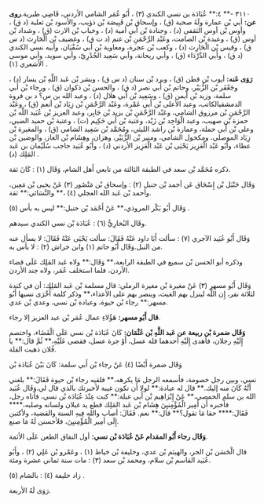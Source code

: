 ٣١١٠ -** ٤:** عُبَادَة بن نسي الكندي (٣) ، أَبُو عُمَر الشامي الأردني، قَاضِي طبرية.**روى عن:** أبي بْن عمارة ولَهُ صحبة (ق) ، وإسحاق بْن قَبِيصَة بْن ذؤيب، والأسود بْن ثعلبة (د ق) ، وأوس بْن أوس الثقفي (د) ، وجنادة بْن أَبي أمية (د) ، وخباب بْن الارث (ق) ، وشداد بْن أوس (ق) ، وعبدة بْن الصامت، وعَبْد الرَّحْمَنِ بْن غنم (د ت ق) ، وغضيف بْن الْحَارِث (د س ق) ، وقيس بْن الْحَارِث (د) ، وكعب بْن عجرة، ومعاوية بْن أَبي سُفْيَان، وأبيه نسي الكندي (د ق) ، وأَبي الدَّرْدَاء (ق) ، وأبي ريحانة، وأبي سَعِيد الخُدْرِيّ، وأبي سويد، وأبي موسى الأشعري (١) .

**رَوَى عَنه:** أيوب بْن قطن (ق) ، وبرد بْن سنان (د س ق) ، وبشر بْن عَبد اللَّهِ بْن يسار (د) ، وجَعْفَر بْن الزُّبَيْر، وحاتم بْن أَبي نصر (د ق) ، والحسن بْن ذكوان (ق) ، ورجاء بْن أَبي سلمة، وزيد بْن أيمن (ق) ، وسَعِيد بْن أَبي هلال (د) ، وعبد الله بن س؟ د بن فروة الدمشقيالكاتب، وعبد الأعلى بْن أَبي عَمْرة، وعَبْد الرَّحْمَنِ بْن زِيَاد بْن أنعم (ق) ، وعَبْد الرَّحْمَنِ بْن مرزوق الشامي، وعَبْد الرَّحْمَنِ بْن يزيد بْن جَابِر، وعبد العزيز بْن عُبَيد اللَّه بْن حمزة بْن صهيب، وعبد الْوَاحِد بْن زَيْد، وعتبة بْن أَبي حَكِيم (ت) ، وعتبة بْن حميد الضبي، وعلي بْن أَبي حملة، وعمارة بْن راشد الليثي، ومُحَمَّد بْن سَعِيد الشامي (ق) ، والمغيرة بْن زِيَاد الموصلي، ومكحول الشامي، ومنير بْن الزُّبَيْر، وهزان، وهِشَام بْن الغاز، والوضين بْن عطاء، وأَبُو عَبْد الْعَزِيز يَحْيَى بْن عَبْد الْعَزِيز الأردني (د) ، وأَبُو عُبَيد حاجب سُلَيْمان بن عَبد المَلِك (د) .

ذكره مُحَمَّد بْن سعد في الطبقة الثالثة من تابعي أَهل الشام، وَقَال (١) : كَانَ ثقة.

وَقَال حَنْبَل بْن إِسْحَاق عَن أحمد بْن حنبل (٢) : وإسحاق بْن مَنْصُور (٣) عَنْ يحيى بْن مَعِين، وأحمد بْن عَبد الله العجلي (٤) ،** والنَّسَائي:** ثقة.

وَقَال أَبُو بَكْر المروذي،** عَنْ أَحْمَد بْن حنبل:** ليس به بأس (٥) .

وقَال البُخارِيُّ (٦) : عُبَادَة بْن نسي الكندي سيدهم.

وَقَال أَبُو عُبَيد الآجري (٧) : سألت أَبَا داود عَنْهُ فَقَالَ: سألت يَحْيَى عَنْهُ فَقَالَ: لا يسأل عنه من النبل.وَقَال أَبُو حاتم (١) وابن خراش (٢) : لا بأس به.

وذكره أبو الحسن بْن سميع في الطبقة الرابعة،** وَقَال:** ولاه عَبد المَلِك عَلَى قضاء الأردن، فلما استخلف عُمَر، ولاه جند الأردن.

وَقَال أَبُو مسهر (٣) عَنْ مغيرة بْن مغيرة الرملي: قال مسلمة بْن عَبد المَلِك: أن في كندة لثلاثة نفر، إِن اللَّه لينزل بهم الغيث، وينصر بهم على الأعداء،** وذكر كلمة أُخْرَى نسيها أَبُو مسهر:** رجاء بْن حيوة، وعبادة بْن نسي، وعدي بْن عدي.

**قال أَبُو مسهر:** هَؤُلاءِ عمال عُمَر بْن عبد العزيز إلا رجاء.

**وَقَال ضمرة بْن ربيعة عن عَبد اللَّهِ بْن عُثْمَان:** كَانَ عُبَادَة بْن نسي عَلَى الْقَضَاء، واختصم إِلَيْهِ رجلان، فأهدى إِلَيْهِ أحدهما قلة عسل، أَوْ جرة عسل، فقضى عَلَيْهِ،** ثُمَّ قال:** يا فُلان ذهبت القلة.

وَقَال ضمرة أَيْضًا (٤) عَنْ رجاء بْن أَبي سلمة: كَانَ بَيْنَ عُبَادَة بْن

نسي، وبين رجل خصومة، فأسمعه الرجل مَا يكرهه،** فلقيه رجاء بْن حيوة فَقَالَ:** بلغني أَنَّهُ كَانَ منه إليك.** قال له عبادة:** لولا أَن تكون غيبة لأخبرتك بالذي قال لي.وَقَال عُبَيد الله بن سلم الحمصي،** عَنْ إِبْرَاهِيم بْن أَبي عبلة:** كنت عِنْدَ عُبَادَة بْن نسي، فأتاه رجل، فأخبره أَن أمِير الْمُؤْمِنيِنَ هِشَام بْن عَبد المَلِك قطع يد غيلان ولسانه وصلبه،**** فَقَالَ:**** حقا مَا تقول؟** قال:** نعم. فَقَالَ: أصاب والله فِيهِ السنة والقضية، ولأكتبن إِلَى أمِير الْمُؤْمِنيِنَ، فلأحسنن لَهُ مَا صنع.

**وَقَال رجاء أَبُو المقدام عَنْ عُبَادَة بْن نسي:** أول النفاق الطعن عَلَى الأئمة.

قال الْحَسَن بْن الحر، والهيثم بْن عدي، وخليفة بْن خياط (١) ، وعَمْرو بْن عَلِي (٢) ، وأَبُو عُبَيد القاسم بْن سلام، ومحمد بْن سعد (٣) : مات سنة ثماني عشرة ومئة.

زاد خليفة (٤) : بالشام (٥) .

رَوَى لَهُ الأربعة.